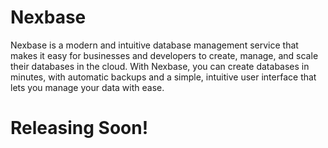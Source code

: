 # Nexbase
Nexbase is a modern and intuitive database management service that makes it easy for businesses and developers to create, manage, and scale their databases in the cloud. With Nexbase, you can create databases in minutes, with automatic backups and a simple, intuitive user interface that lets you manage your data with ease.

# Releasing Soon!

